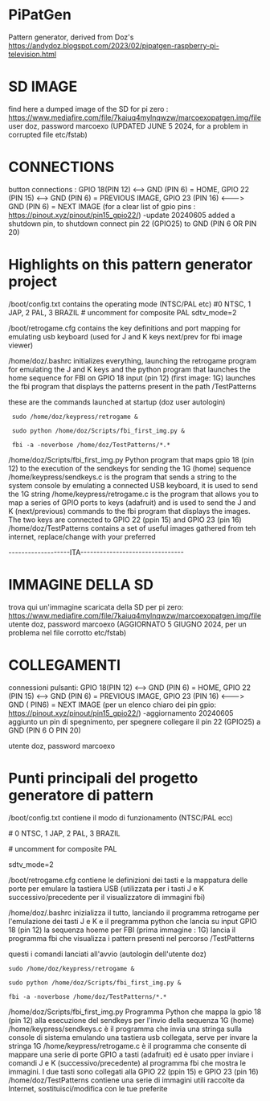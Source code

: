 # PiPatGen
Pattern generator, derived from Doz's https://andydoz.blogspot.com/2023/02/pipatgen-raspberry-pi-television.html

# SD IMAGE
find here a dumped image of the SD for pi zero : https://www.mediafire.com/file/7kaiuq4mylnqwzw/marcoexopatgen.img/file
user doz, password marcoexo (UPDATED JUNE 5 2024, for a problem in corrupted file etc/fstab)

# CONNECTIONS
button connections : GPIO 18(PIN 12)  <--> GND (PIN 6) = HOME, GPIO 22 (PIN 15) <--> GND (PIN 6) = PREVIOUS IMAGE, GPIO 23 (PIN 16) <---> GND (PIN 6) = NEXT IMAGE 
(for a clear list of gpio pins : https://pinout.xyz/pinout/pin15_gpio22/) 
-update 20240605 added a shutdown pin, to shutdown connect pin 22 (GPIO25) to GND (PIN 6 OR PIN 20)

# Highlights on this pattern generator project

/boot/config.txt contains the operating mode (NTSC/PAL etc)
	#0 NTSC, 1 JAP, 2 PAL, 3 BRAZIL
	# uncomment for composite PAL
	sdtv_mode=2

/boot/retrogame.cfg contains the key definitions and port mapping for emulating usb keyboard (used for J and K keys next/prev for fbi image viewer)

/home/doz/.bashrc initializes everything, launching the retrogame program for emulating the J and K keys and the python program that launches the home sequence for FBI on GPIO 18 input (pin 12) (first image: 1G) launches the fbi program that displays the patterns present in the path /TestPatterns

these are the commands launched at startup (doz user autologin)

	 sudo /home/doz/keypress/retrogame &
  
	 sudo python /home/doz/Scripts/fbi_first_img.py &
  
	 fbi -a -noverbose /home/doz/TestPatterns/*.*


/home/doz/Scripts/fbi_first_img.py Python program that maps gpio 18 (pin 12) to the execution of the sendkeys for sending the 1G (home) sequence
/home/keypress/sendkeys.c is the program that sends a string to the system console by emulating a connected USB keyboard, it is used to send the 1G string
/home/keypress/retrogame.c is the program that allows you to map a series of GPIO ports to keys (adafruit) and is used to send the J and K (next/previous) commands to the fbi program that displays the images. The two keys are connected to GPIO 22 (ppin 15) and GPIO 23 (pin 16)
/home/doz/TestPatterns contains a set of useful images gathered from teh internet, replace/change with your preferred

-------------------ITA--------------------------------
# IMMAGINE DELLA SD

trova qui un'immagine scaricata della SD per pi zero: https://www.mediafire.com/file/7kaiuq4mylnqwzw/marcoexopatgen.img/file
utente doz, password marcoexo (AGGIORNATO 5 GIUGNO 2024, per un problema nel file corrotto etc/fstab)

# COLLEGAMENTI

connessioni pulsanti: GPIO 18(PIN 12) <--> GND (PIN 6) = HOME, GPIO 22 (PIN 15) <--> GND (PIN 6) = PREVIOUS IMAGE, GPIO 23 (PIN 16) <---> GND ( PIN6) = NEXT IMAGE
(per un elenco chiaro dei pin gpio: https://pinout.xyz/pinout/pin15_gpio22/)
-aggiornamento 20240605 aggiunto un pin di spegnimento, per spegnere collegare il pin 22 (GPIO25) a GND (PIN 6 O PIN 20)

utente doz, password marcoexo

# Punti principali del progetto generatore di pattern

/boot/config.txt contiene il modo di funzionamento (NTSC/PAL ecc)

 \# 0 NTSC, 1 JAP, 2 PAL, 3 BRAZIL
 
 \# uncomment for composite PAL
 
sdtv_mode=2

/boot/retrogame.cfg contiene le definizioni dei tasti e la mappatura delle porte per emulare la tastiera USB (utilizzata per i tasti J e K successivo/precedente per il visualizzatore di immagini fbi)

/home/doz/.bashrc inizializza il tutto, lanciando il programma retrogame per l'emulazione dei tasti J e K e il pregramma python che lancia su input GPIO 18 (pin 12) la sequenza hoeme per FBI (prima immagine : 1G) lancia il programma fbi che visualizza i pattern presenti nel percorso /TestPatterns

questi i comandi lanciati all'avvio (autologin dell'utente doz)

	sudo /home/doz/keypress/retrogame &
 
	sudo python /home/doz/Scripts/fbi_first_img.py &
 
	fbi -a -noverbose /home/doz/TestPatterns/*.*


/home/doz/Scripts/fbi_first_img.py  Programma Python che mappa la gpio 18 (pin 12) alla esecuzione del sendkeys per l'invio della sequenza 1G (home)
/home/keypress/sendkeys.c è il programma che invia una stringa sulla console di sistema emulando una tastiera usb collegata, serve per invare la stringa 1G
/home/keypress/retrogame.c è il programma che consente di mappare una serie di porte GPIO a tasti (adafruit) ed è usato pper inviare i comandi J e K (successivo/precedente) al programma fbi che mostra le immagini. I due tasti sono collegati alla GPIO 22 (ppin 15) e GPIO 23 (pin 16)
/home/doz/TestPatterns contiene una serie di immagini utili raccolte da Internet, sostituisci/modifica con le tue preferite
